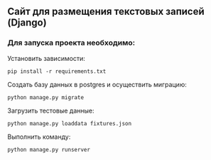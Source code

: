 ## Сайт для размещения текстовых записей (Django)

### Для запуска проекта необходимо:

Установить зависимости:

`pip install -r requirements.txt`

Cоздать базу данных в postgres и осуществить миграцию:

`python manage.py migrate`

Загрузить тестовые данные:

`python manage.py loaddata fixtures.json`

Выполнить команду:

`python manage.py runserver`
